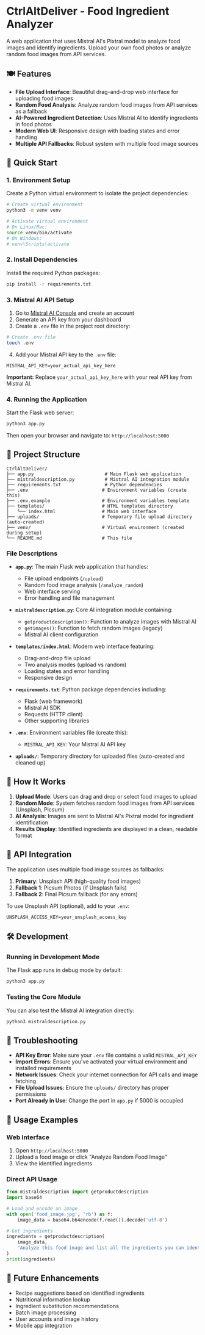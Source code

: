 # CtrlAltDeliver - Food Ingredient Analyzer

A web application that uses Mistral AI's Pixtral model to analyze food images and identify ingredients. Upload your own food photos or analyze random food images from API services.

## 🍽️ Features

- **File Upload Interface**: Beautiful drag-and-drop web interface for uploading food images
- **Random Food Analysis**: Analyze random food images from API services as a fallback
- **AI-Powered Ingredient Detection**: Uses Mistral AI to identify ingredients in food photos
- **Modern Web UI**: Responsive design with loading states and error handling
- **Multiple API Fallbacks**: Robust system with multiple food image sources

## 🚀 Quick Start

### 1. Environment Setup

Create a Python virtual environment to isolate the project dependencies:

```bash
# Create virtual environment
python3 -m venv venv

# Activate virtual environment
# On Linux/Mac:
source venv/bin/activate
# On Windows:
# venv\Scripts\activate
```

### 2. Install Dependencies

Install the required Python packages:

```bash
pip install -r requirements.txt
```

### 3. Mistral AI API Setup

1. Go to [Mistral AI Console](https://console.mistral.ai/) and create an account
2. Generate an API key from your dashboard
3. Create a `.env` file in the project root directory:

```bash
# Create .env file
touch .env
```

4. Add your Mistral API key to the `.env` file:

```
MISTRAL_API_KEY=your_actual_api_key_here
```

**Important:** Replace `your_actual_api_key_here` with your real API key from Mistral AI.

### 4. Running the Application

Start the Flask web server:

```bash
python3 app.py
```

Then open your browser and navigate to: `http://localhost:5000`

## 📁 Project Structure

```
CtrlAltDeliver/
├── app.py                          # Main Flask web application
├── mistraldescription.py           # Mistral AI integration module
├── requirements.txt                # Python dependencies
├── .env                           # Environment variables (create this)
├── .env.example                   # Environment variables template
├── templates/                     # HTML templates directory
│   └── index.html                 # Main web interface
├── uploads/                       # Temporary file upload directory (auto-created)
├── venv/                          # Virtual environment (created during setup)
└── README.md                      # This file
```

### File Descriptions

- **`app.py`**: The main Flask web application that handles:
  - File upload endpoints (`/upload`)
  - Random food image analysis (`/analyze_random`)
  - Web interface serving
  - Error handling and file management

- **`mistraldescription.py`**: Core AI integration module containing:
  - `getproductdescription()`: Function to analyze images with Mistral AI
  - `getimages()`: Function to fetch random images (legacy)
  - Mistral AI client configuration

- **`templates/index.html`**: Modern web interface featuring:
  - Drag-and-drop file upload
  - Two analysis modes (upload vs random)
  - Loading states and error handling
  - Responsive design

- **`requirements.txt`**: Python package dependencies including:
  - Flask (web framework)
  - Mistral AI SDK
  - Requests (HTTP client)
  - Other supporting libraries

- **`.env`**: Environment variables file (create this):
  - `MISTRAL_API_KEY`: Your Mistral AI API key

- **`uploads/`**: Temporary directory for uploaded files (auto-created and cleaned up)

## 🎯 How It Works

1. **Upload Mode**: Users can drag and drop or select food images to upload
2. **Random Mode**: System fetches random food images from API services (Unsplash, Picsum)
3. **AI Analysis**: Images are sent to Mistral AI's Pixtral model for ingredient identification
4. **Results Display**: Identified ingredients are displayed in a clean, readable format

## 🔧 API Integration

The application uses multiple food image sources as fallbacks:

1. **Primary**: Unsplash API (high-quality food images)
2. **Fallback 1**: Picsum Photos (if Unsplash fails)
3. **Fallback 2**: Final Picsum fallback (for any errors)

To use Unsplash API (optional), add to your `.env`:
```
UNSPLASH_ACCESS_KEY=your_unsplash_access_key
```

## 🛠️ Development

### Running in Development Mode

The Flask app runs in debug mode by default:
```bash
python3 app.py
```

### Testing the Core Module

You can also test the Mistral AI integration directly:
```bash
python3 mistraldescription.py
```

## 🐛 Troubleshooting

- **API Key Error**: Make sure your `.env` file contains a valid `MISTRAL_API_KEY`
- **Import Errors**: Ensure you've activated your virtual environment and installed requirements
- **Network Issues**: Check your internet connection for API calls and image fetching
- **File Upload Issues**: Ensure the `uploads/` directory has proper permissions
- **Port Already in Use**: Change the port in `app.py` if 5000 is occupied

## 📝 Usage Examples

### Web Interface
1. Open `http://localhost:5000`
2. Upload a food image or click "Analyze Random Food Image"
3. View the identified ingredients

### Direct API Usage
```python
from mistraldescription import getproductdescription
import base64

# Load and encode an image
with open('food_image.jpg', 'rb') as f:
    image_data = base64.b64encode(f.read()).decode('utf-8')

# Get ingredients
ingredients = getproductdescription(
    image_data, 
    "Analyze this food image and list all the ingredients you can identify."
)
print(ingredients)
```

## 🔮 Future Enhancements

- Recipe suggestions based on identified ingredients
- Nutritional information lookup
- Ingredient substitution recommendations
- Batch image processing
- User accounts and image history
- Mobile app integration